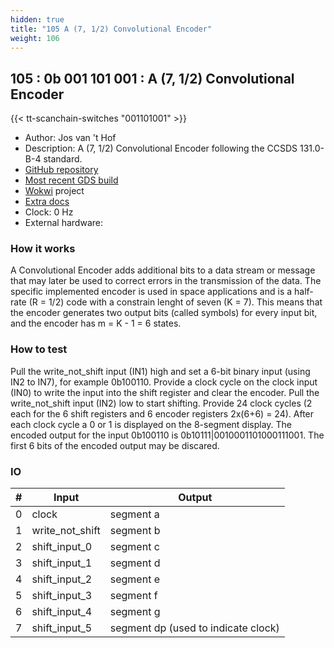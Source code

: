 ```yaml
---
hidden: true
title: "105 A (7, 1/2) Convolutional Encoder"
weight: 106
---
```


## 105 : 0b 001 101 001 : A (7, 1/2) Convolutional Encoder

{{< tt-scanchain-switches "001101001" >}}

* Author: Jos van 't Hof
* Description: A (7, 1/2) Convolutional Encoder following the CCSDS 131.0-B-4 standard.
* [GitHub repository](https://github.com/Josvth/tt02-convolutional-encoder)
* [Most recent GDS build](https://github.com/Josvth/tt02-convolutional-encoder/actions/runs/3826192543)
* [Wokwi](https://wokwi.com/projects/349729432862196307) project
* [Extra docs](https://github.com/Josvth/tt02-convolutional-encoder/blob/main/README.md)
* Clock: 0 Hz
* External hardware: 



### How it works

A Convolutional Encoder adds additional bits to a data stream or message that may later be used to correct errors in the transmission of the data. The specific implemented encoder is used in space applications and is a half-rate (R = 1/2) code with a constrain lenght of seven (K = 7). This means that the encoder generates two output bits (called symbols) for every input bit, and the encoder has m = K - 1 = 6 states.

### How to test

Pull the write_not_shift input (IN1) high and set a 6-bit binary input (using IN2 to IN7), for example 0b100110. Provide a clock cycle on the clock input (IN0) to write the input into the shift register and clear the encoder. Pull the write_not_shift input (IN2) low to start shifting. Provide 24 clock cycles (2 each for the 6 shift registers and 6 encoder registers 2x(6+6) = 24). After each clock cycle a 0 or 1 is displayed on the 8-segment display. The encoded output for the input 0b100110 is 0b10111|0010001101000111001. The first 6 bits of the encoded output may be discared.

### IO

| # | Input        | Output       |
|---|--------------|--------------|
| 0 | clock  | segment a |
| 1 | write_not_shift  | segment b |
| 2 | shift_input_0  | segment c |
| 3 | shift_input_1  | segment d |
| 4 | shift_input_2  | segment e |
| 5 | shift_input_3  | segment f |
| 6 | shift_input_4  | segment g |
| 7 | shift_input_5  | segment dp (used to indicate clock) |
